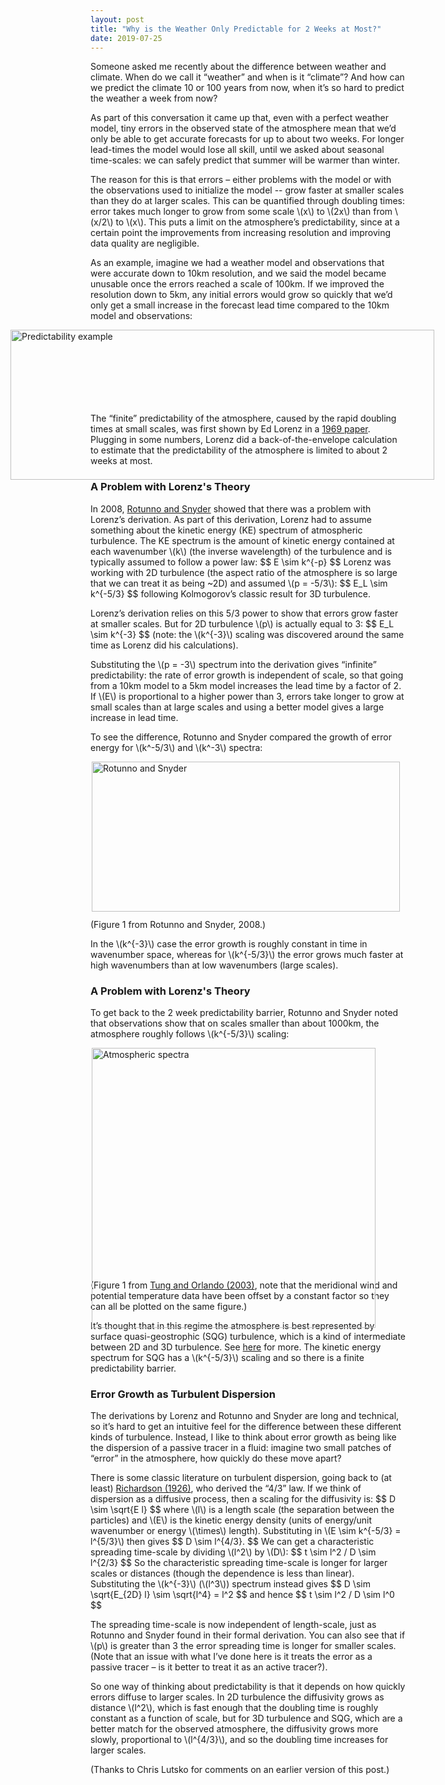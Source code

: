 ```yaml
---
layout: post
title: "Why is the Weather Only Predictable for 2 Weeks at Most?"
date: 2019-07-25
---
```


<p>Someone asked me recently about the difference between weather and climate. When do we call it “weather” and when is it “climate”? And how can we predict the climate 10 or 100 years from now, when it’s so hard to predict the weather a week from now?</p>

<p>As part of this conversation it came up that, even with a perfect weather model, tiny errors in the observed state of the atmosphere mean that we’d only be able to get accurate forecasts for up to about two weeks. For longer lead-times the model would lose all skill, until we asked about seasonal time-scales: we can safely predict that summer will be warmer than winter.</p>

<p>The reason for this is that errors – either problems with the model or with the observations used to initialize the model -- grow faster at smaller scales than they do at larger scales. This can be quantified through doubling times: error takes much longer to grow from some scale \(x\) to \(2x\) than from \(x/2\) to \(x\). This puts a limit on the atmosphere’s predictability, since at a certain point the improvements from increasing resolution and improving data quality are negligible.</p>

<p>As an example, imagine we had a weather model and observations that were accurate down to 10km resolution, and we said the model became unusable once the errors reached a scale of 100km. If we improved the resolution down to 5km, any initial errors would grow so quickly that we’d only get a small increase in the forecast lead time compared to the 10km model and observations:</p>

<img src="http://nicklutsko.github.io/notes/images/predictability_example.png" alt="Predictability example" style="position:absolute; left:100px; width:678px;height:240px;" class="center">
<br /><br /><br /><br /><br /><br /><br />

<p>The “finite” predictability of the atmosphere, caused by the rapid doubling times at small scales, was first shown by Ed Lorenz in a <a href="https://onlinelibrary.wiley.com/doi/abs/10.1111/j.2153-3490.1969.tb00444.x">1969 paper</a>. Plugging in some numbers, Lorenz did a back-of-the-envelope calculation to estimate that the predictability of the atmosphere is limited to about 2 weeks at most.</p> 

<h3>A Problem with Lorenz's Theory</h3>

<p>In 2008, <a href="https://journals.ametsoc.org/doi/full/10.1175/2007JAS2449.1">Rotunno and Snyder</a> showed that there was a problem with Lorenz’s derivation. As part of this derivation, Lorenz had to assume something about the kinetic energy (KE) spectrum of atmospheric turbulence. The KE spectrum is the amount of kinetic energy contained at each wavenumber \(k\) (the inverse wavelength) of the turbulence and is typically assumed to follow a power law:
$$
E \sim k^{-p}
$$
Lorenz was working with 2D turbulence (the aspect ratio of the atmosphere is so large that we can treat it as being ~2D) and assumed \(p = -5/3\): 
$$
E_L \sim k^{-5/3}
$$
following Kolmogorov’s classic result for 3D turbulence.</p> 

<p>Lorenz’s derivation relies on this 5/3 power to show that errors grow faster at smaller scales. But for 2D turbulence \(p\) is actually equal to 3: 
$$
E_L \sim k^{-3}
$$
(note: the \(k^{-3}\) scaling was discovered around the same time as Lorenz did his calculations).</p>

<p>Substituting the \(p = -3\) spectrum into the derivation gives “infinite” predictability: the rate of error growth is independent of scale, so that going from a 10km model to a 5km model increases the lead time by a factor of 2.  If \(E\) is proportional to a higher power than 3, errors take longer to grow at small scales than at large scales and using a better model gives a large increase in lead time.</p>

<p>To see the difference, Rotunno and Snyder compared the growth of error energy for \(k^-5/3\)  and \(k^-3\) spectra:</p>

<img src="http://nicklutsko.github.io/notes/images/Rotunno_Snyder_2008.png" alt="Rotunno and Snyder" style="position:absolute; left:230px; width:493px;height:240px;" class="center">
<br /><br /><br /><br /><br /><br /><br /><br /><br /><br /><br /><br /><br /><br />

<p>(Figure 1 from Rotunno and Snyder, 2008.)</p> 

<p>In the \(k^{-3}\) case the error growth is roughly constant in time in wavenumber space, whereas for \(k^{-5/3}\) the error grows much faster at high wavenumbers than at low wavenumbers (large scales).</p> 

<h3>A Problem with Lorenz's Theory</h3>

<p>To get back to the 2 week predictability barrier, Rotunno and Snyder noted that observations show that on scales smaller than about 1000km, the atmosphere roughly follows \(k^{-5/3}\) scaling:</p> 

<img src="http://nicklutsko.github.io/notes/images/Gage_Nostrom_spectra.png" alt="Atmospheric spectra" style="position:absolute; left:230px; width:454px;height:448px;" class="center">
<br /><br /><br /><br /><br /><br /><br /><br /><br /><br /><br /><br /><br /><br /><br /><br /><br /><br /><br /><br /><br />

<p>(Figure 1 from <a href="https://journals.ametsoc.org/doi/pdf/10.1175/1520-0469%282003%29060%3C0824%3ATKAKES%3E2.0.CO%3B2">Tung and Orlando (2003)</a>, note that the meridional wind and potential temperature data have been offset by a constant factor so they can all be plotted on the same figure.)</p> 

<p>It’s thought that in this regime the atmosphere is best represented by surface quasi-geostrophic (SQG) turbulence, which is a kind of intermediate between 2D and 3D turbulence. See <a href="http://pordlabs.ucsd.edu/wryoung/theorySeminar/pdf14/HeldPierrehumbert.pdf">here</a> for more. The kinetic energy spectrum for SQG has a \(k^{-5/3}\) scaling and so there is a finite predictability barrier.</p> 

<h3>Error Growth as Turbulent Dispersion</h3>

<p>The derivations by Lorenz and Rotunno and Snyder are long and technical, so it’s hard to get an intuitive feel for the difference between these different kinds of turbulence. Instead, I like to think about error growth as being like the dispersion of a passive tracer in a fluid: imagine two small patches of “error” in the atmosphere, how quickly do these move apart?</p> 

<p>There is some classic literature on turbulent dispersion, going back to (at least) <a href="https://royalsocietypublishing.org/doi/abs/10.1098/rspa.1926.0043">Richardson (1926)</a>, who derived the “4/3” law. If we think of dispersion as a diffusive process, then a scaling for the diffusivity is:
$$
D \sim \sqrt{E l}
$$
where \(l\) is a length scale (the separation between the particles) and \(E\) is the kinetic energy density (units of energy/unit wavenumber or energy \(\times\) length). Substituting in \(E \sim k^{-5/3} = l^{5/3}\) then gives
$$
D \sim l^{4/3}.
$$
We can get a characteristic spreading time-scale by dividing \(l^2\) by \(D\):
$$
t \sim l^2 / D \sim l^{2/3}
$$
So the characteristic spreading time-scale is longer for larger scales or distances (though the dependence is less than linear). Substituting the \(k^{-3}\) (\(l^3\)) spectrum instead gives
$$
D \sim \sqrt{E_{2D} l} \sim \sqrt{l^4} = l^2
$$
and hence
$$
t \sim l^2 / D \sim l^0
$$
</p> 

<p>The spreading time-scale is now independent of length-scale, just as Rotunno and Snyder found in their formal derivation. You can also see that if \(p\) is greater than 3 the error spreading time is longer for smaller scales. (Note that an issue with what I’ve done here is it treats the error as a passive tracer – is it better to treat it as an active tracer?).</p> 

<p>So one way of thinking about predictability is that it depends on how quickly errors diffuse to larger scales. In 2D turbulence the diffusivity grows as distance \(l^2\), which is fast enough that the doubling time is roughly constant as a function of scale, but for 3D turbulence and SQG, which are a better match for the observed atmosphere, the diffusivity grows more slowly, proportional to \(l^{4/3}\), and so the doubling time increases for larger scales.</p> 

<p>(Thanks to Chris Lutsko for comments on an earlier version of this post.)</p>






















